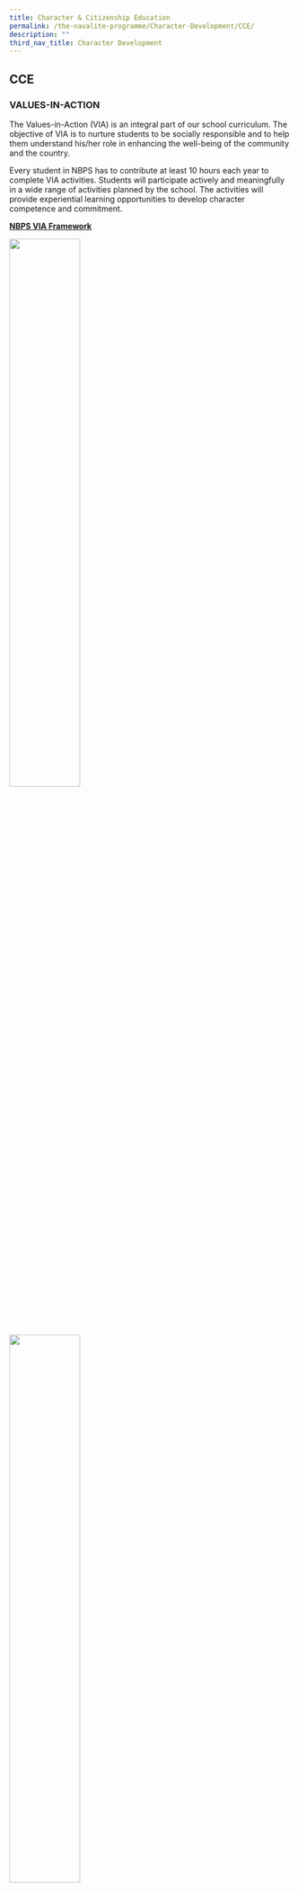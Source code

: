 ```yaml
---
title: Character & Citizenship Education
permalink: /the-navalite-programme/Character-Development/CCE/
description: ""
third_nav_title: Character Development
---
```

## CCE

### VALUES-IN-ACTION
  

The Values-in-Action (VIA) is an integral part of our school curriculum. The objective of VIA is to nurture students to be socially responsible and to help them understand his/her role in enhancing the well-being of the community and the country.


Every student in NBPS has to contribute at least 10 hours each year to complete VIA activities. Students will participate actively and meaningfully in a wide range of activities planned by the school. The activities will provide experiential learning opportunities to develop character competence and commitment.

**<u>NBPS VIA Framework</u>**

<img style="width: 50%;" src="/images/VIA1.png" >

<img style="width: 50%;" src="/images/VIA2.png" >

These are the basic programmes for all NBPS students:

<style type="text/css">
.tg  {border-collapse:collapse;border-spacing:0;}
.tg td{border-color:black;border-style:solid;border-width:1px;font-family:Arial, sans-serif;font-size:14px;
  overflow:hidden;padding:10px 5px;word-break:normal;}
.tg th{border-color:black;border-style:solid;border-width:1px;font-family:Arial, sans-serif;font-size:14px;
  font-weight:normal;overflow:hidden;padding:10px 5px;word-break:normal;}
.tg .tg-u2rx{background-color:#22428B;color:#FFF;font-weight:bold;text-align:left;vertical-align:middle}
.tg .tg-xuzz{background-color:#FFF;color:#343434;text-align:left;vertical-align:middle}
</style>
<table class="tg">
<thead>
  <tr>
    <th class="tg-u2rx"><span style="color:#FFF;background-color:#22428B">Programmes</span></th>
  </tr>
</thead>
<tbody>
  <tr>
    <td class="tg-xuzz">Daily Classroom Cleaning</td>
  </tr>
  <tr>
    <td class="tg-xuzz">Daily Canteen Cleaning</td>
  </tr>
  <tr>
    <td class="tg-xuzz">NBPS Cleans</td>
  </tr>
</tbody>
</table>

These are the level programmes in NBPS:

<style type="text/css">
.tg  {border-collapse:collapse;border-spacing:0;}
.tg td{border-color:black;border-style:solid;border-width:1px;font-family:Arial, sans-serif;font-size:14px;
  overflow:hidden;padding:10px 5px;word-break:normal;}
.tg th{border-color:black;border-style:solid;border-width:1px;font-family:Arial, sans-serif;font-size:14px;
  font-weight:normal;overflow:hidden;padding:10px 5px;word-break:normal;}
.tg .tg-tm00{background-color:#FFF;color:#343434;font-weight:bold;text-align:left;vertical-align:top}
.tg .tg-u2rx{background-color:#22428B;color:#FFF;font-weight:bold;text-align:left;vertical-align:middle}
.tg .tg-xuzz{background-color:#FFF;color:#343434;text-align:left;vertical-align:middle}
</style>
<table class="tg">
<thead>
  <tr>
    <th class="tg-u2rx"><span style="color:#FFF;background-color:#22428B">Level</span></th>
    <th class="tg-u2rx"><span style="color:#FFF;background-color:#22428B">Programmes</span></th>
  </tr>
</thead>
<tbody>
  <tr>
    <td class="tg-xuzz">1</td>
    <td class="tg-tm00">Primary 1 (Self)<br>Care for myself<br><br>Grooming Myself<br>Packing My Bag</td>
  </tr>
  <tr>
    <td class="tg-xuzz">2</td>
    <td class="tg-tm00">Primary 2 (Family)<br>Care for my family<br><br>Doing my part at home</td>
  </tr>
  <tr>
    <td class="tg-xuzz">3</td>
    <td class="tg-tm00">Primary 3 (School)<br>Care for the school<br><br>Doing my part in school</td>
  </tr>
  <tr>
    <td class="tg-xuzz">4</td>
    <td class="tg-tm00">Primary 4 (Community)<br>Care for my community<br><br>Interact with senior citizens</td>
  </tr>
  <tr>
    <td class="tg-xuzz">5</td>
    <td class="tg-tm00">Primary 5 (Nation)<br>Care for the nation<br><br>P1 Buddy System<br>'NBPS Cares'</td>
  </tr>
  <tr>
    <td class="tg-xuzz">6</td>
    <td class="tg-tm00">Primary 6 (Global)<br>Care for the nation         <br><br>'NBPS Cares' (Publicity)</td>
  </tr>
</tbody>
</table>

### VIA

**P2: Doing My Part At Home**

As part of VIA, our P2 students demonstrate what it means to be responsible, starting from their homes as they help out with the simple household chores.

![](/images/Snap3.jpeg)

![](/images/Snap4.jpeg)

![](/images/Snap5.jpeg)

**P5 & P6 VIA：NBPS Cares Project**  

As part of their Values in Action (VIA) project, NBPS Cares, our Primary 5 and 6 Navalites donated food items and packed them into hampers ahead of the festive season to bring some good cheer to the nearby residents for Chinese New Year! With the help from Nee Soon South Zone H RC, these hampers were distributed to residents staying in the HDB flats opposite our school. Through this activity, our students are certainly living up to our school value of ‘Compassion, our Spirit’! Good job, Navalites!

![](/images/6.jpeg)

NESS
----

#### OUR VISION

Global Individuals, Loyal Leader of Singapore

  

#### NE MISSION

To instil in every child the pride of being a Singaporean

#### SS MISSION

3 'A’s – To enable every child to:

*   Appreciate the past
*   Adapt to the present
*   Anticipate the future

<style type="text/css">
.tg  {border-collapse:collapse;border-spacing:0;}
.tg td{border-color:black;border-style:solid;border-width:1px;font-family:Arial, sans-serif;font-size:14px;
  overflow:hidden;padding:10px 5px;word-break:normal;}
.tg th{border-color:black;border-style:solid;border-width:1px;font-family:Arial, sans-serif;font-size:14px;
  font-weight:normal;overflow:hidden;padding:10px 5px;word-break:normal;}
.tg .tg-u2rx{background-color:#22428B;color:#FFF;font-weight:bold;text-align:left;vertical-align:middle}
.tg .tg-xuzz{background-color:#FFF;color:#343434;text-align:left;vertical-align:middle}
</style>
<table class="tg">
<thead>
  <tr>
    <th class="tg-u2rx"><span style="color:#FFF;background-color:#22428B">Commemoration of the 4 NE Core Events</span></th>
    <th class="tg-u2rx"><span style="color:#FFF;background-color:#22428B">Dates</span></th>
  </tr>
</thead>
<tbody>
  <tr>
    <td class="tg-xuzz">Total Defence Day<br></td>
    <td class="tg-xuzz">Assembly Programme: 8 February 2021<br></td>
  </tr>
  <tr>
    <td class="tg-xuzz">International Friendship Day <br></td>
    <td class="tg-xuzz">Assembly Programme: 12 April 2021<br></td>
  </tr>
  <tr>
    <td class="tg-xuzz">Racial Harmony Day<br></td>
    <td class="tg-xuzz">Assembly Programme: 19 July 2021<br></td>
  </tr>
  <tr>
    <td class="tg-xuzz">National Day<br></td>
    <td class="tg-xuzz">Assembly Programme: 6 August 2021</td>
  </tr>
</tbody>
</table>

#### TOTAL DEFENCE DAY 2021  

In commemoration of Total Defence Day on the 15th of February, our teachers dressed up smartly in their uniforms and led the school in the National Anthem, pledge and school song. Our student emcees sounded amazing via Zoom too!

![](/images/1.jpeg)

![](/images/2.jpeg)

![](/images/3.jpeg)

![](/images/4.jpeg)

![](/images/5.jpeg)

#### INTERNATIONAL FRIENDSHIP DAY 2021  

With an array of in-class activities during Assembly, CCE, English and Social Studies lessons, NBPS strives to ensure that by commemorating International Friendship Day, we can achieve our goals of:  

*   Being acquainted with the diverse and colourful culture and traditions of the region and the lives of the other ASEAN countries.
*   Nurture the spirit of friendship and collaboration among different peoples in ASEAN and beyond.
*   Having confidence and optimism in Singapore’s future and the resilience to face the challenges ahead.
*   Keeping an open mindset, and express an appreciation of the contributions of foreigners living, working and studying in Singapore.

As the Little Red Dot, Singapore realises the importance of forging strong solidarity and friendship with her neighbouring countries in order to survive. This idea is instilled in students through the International Friendship Day commemorated every year in Term 2. The theme for IFD this year is Singapore In The World. COVID-19 brought challenges and opportunities for Singapore. The changing global landscapes highlighted the importance of maintaining good relationships and the need to recognise the importance of connectedness within and beyond ASEAN.

On 12 April, our school commemorated IFD with the opening of the Heritage Corner.